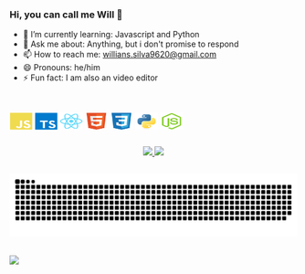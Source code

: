 ### Hi, you can call me Will 👋

- 🌱 I’m currently learning: Javascript and Python
- 💬 Ask me about: Anything, but i don't promise to respond
- 📫 How to reach me: willians.silva9620@gmail.com
- 😄 Pronouns: he/him
- ⚡ Fun fact: I am also an video editor
##

<div style="display: inline_block"><br>
  <img align="center" alt="Rafa-Js" height="30" width="40" src="https://raw.githubusercontent.com/devicons/devicon/master/icons/javascript/javascript-plain.svg">
  <img align="center" alt="Rafa-Ts" height="30" width="40" src="https://raw.githubusercontent.com/devicons/devicon/master/icons/typescript/typescript-plain.svg">
  <img align="center" alt="React" height="30" width="40" src="https://raw.githubusercontent.com/devicons/devicon/master/icons/react/react-original.svg">
  <img align="center" alt="HTML" height="30" width="40" src="https://raw.githubusercontent.com/devicons/devicon/master/icons/html5/html5-original.svg">
  <img align="center" alt="CSS" height="30" width="40" src="https://raw.githubusercontent.com/devicons/devicon/master/icons/css3/css3-original.svg">
  <img align="center" alt="Python" height="30" width="40" src="https://raw.githubusercontent.com/devicons/devicon/master/icons/python/python-original.svg">
  <img align="center" alt="nodejs" height="30" width="40" src="https://raw.githubusercontent.com/devicons/devicon/master/icons/nodejs/nodejs-original.svg">

</div>

##

<div align="center" style:"flex">
  <a href="https://github.com/GoldenTlmeLover">
  <img height="180em" src="https://github-readme-stats.vercel.app/api?username=GoldenTlmeLover&show_icons=true&theme=tokyonight&include_all_commits=true&count_private=true"/>
  <img height="180em" src="https://github-readme-stats.vercel.app/api/top-langs/?username=GoldenTlmeLover&layout=compact&langs_count=7&theme=tokyonight"/>
</div>
  
##
<div> 
  
  
  ![Snake animation](https://github.com/GoldenTlmeLover/GoldenTlmeLover/blob/output/github-contribution-grid-snake.svg)
</div>
  
  ## 
  <a href="https://www.linkedin.com/in/willians-e-silva" target="_blank"><img src="https://img.shields.io/badge/-LinkedIn-%230077B5?style=for-the-badge&logo=linkedin&logoColor=white" target="_blank"></a> 

  ##
